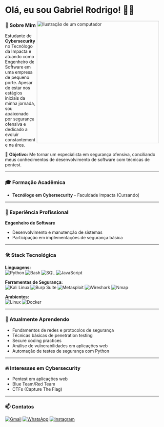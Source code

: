 # Olá, eu sou Gabriel Rodrigo! 👨‍💻
<img src="https://raw.githubusercontent.com/MicaelliMedeiros/micaellimedeiros/master/image/computer-illustration.png" alt="Ilustração de um computador" width="400px" align="right">

### 🔭 Sobre Mim
Estudante de **Cybersecurity** no Tecnólogo da Impacta e atuando como Engenheiro de Software em uma empresa de pequeno porte. Apesar de estar nos estágios iniciais da minha jornada, sou apaixonado por segurança ofensiva e dedicado a evoluir constantemente na área.

🚀 **Objetivo:** Me tornar um especialista em segurança ofensiva, conciliando meus conhecimentos de desenvolvimento de software com técnicas de pentest.

---

### 🎓 Formação Acadêmica
- **Tecnólogo em Cybersecurity** - Faculdade Impacta (Cursando)
---

### 💼 Experiência Profissional
**Engenheiro de Software**  
- Desenvolvimento e manutenção de sistemas
- Participação em implementações de segurança básica

---

### 🛠️ Stack Tecnológica

**Linguagens:**  
![Python](https://img.shields.io/badge/Python-3776AB?style=for-the-badge&logo=python&logoColor=white)
![Bash](https://img.shields.io/badge/Bash-4EAA25?style=for-the-badge&logo=gnu-bash&logoColor=white)
![SQL](https://img.shields.io/badge/SQL-4479A1?style=for-the-badge&logo=mysql&logoColor=white)
![JavaScript](https://img.shields.io/badge/JavaScript-F7DF1E?style=for-the-badge&logo=javascript&logoColor=black)

**Ferramentas de Segurança:**  
![Kali Linux](https://img.shields.io/badge/Kali_Linux-557C94?style=for-the-badge&logo=kali-linux&logoColor=white)
![Burp Suite](https://img.shields.io/badge/Burp_Suite-FF6633?style=for-the-badge)
![Metasploit](https://img.shields.io/badge/Metasploit-FF6600?style=for-the-badge)
![Wireshark](https://img.shields.io/badge/Wireshark-1679A7?style=for-the-badge&logo=wireshark&logoColor=white)
![Nmap](https://img.shields.io/badge/Nmap-FF6600?style=for-the-badge&logo=Nmap&logoColor=white)

**Ambientes:**  
![Linux](https://img.shields.io/badge/Linux-FCC624?style=for-the-badge&logo=linux&logoColor=black)
![Docker](https://img.shields.io/badge/Docker-2496ED?style=for-the-badge&logo=docker&logoColor=white)

---

### 🌱 Atualmente Aprendendo
- Fundamentos de redes e protocolos de segurança
- Técnicas básicas de penetration testing
- Secure coding practices
- Análise de vulnerabilidades em aplicações web
- Automação de testes de segurança com Python

---

### 🔥 Interesses em Cybersecurity
- Pentest em aplicações web
- Blue Team/Red Team
- CTFs (Capture The Flag)

---

### 📫 Contatos

[![Gmail](https://img.shields.io/badge/-gabrielrodrigors@gmail.com-D14836?style=for-the-badge&logo=gmail&logoColor=white)](mailto:gabrielrodrigors@gmail.com)
[![WhatsApp](https://img.shields.io/badge/-WhatsApp-25D366?style=for-the-badge&logo=whatsapp&logoColor=white)](https://api.whatsapp.com/send?phone=+5511963474454)
[![Instagram](https://img.shields.io/badge/-@r0drjgo-E4405F?style=for-the-badge&logo=instagram&logoColor=white)](https://www.instagram.com/r0drjgo)